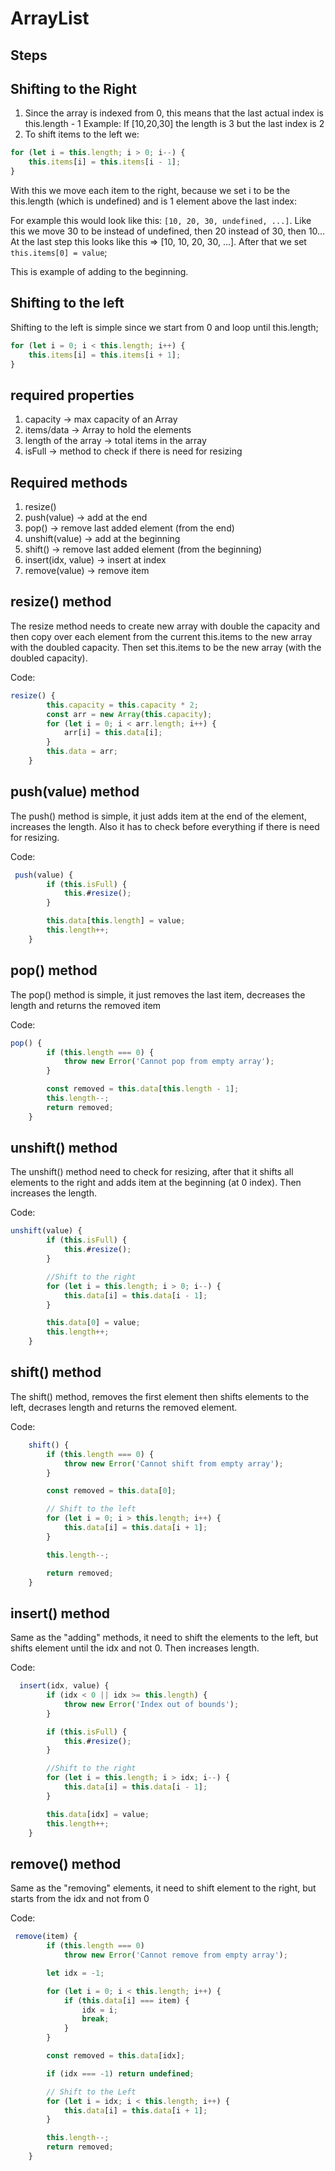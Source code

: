 # ArrayList

## Steps

## Shifting to the Right

1. Since the array is indexed from 0, this means that the last actual index is this.length - 1
   Example: If [10,20,30] the length is 3 but the last index is 2
2. To shift items to the left we:

```javascript
for (let i = this.length; i > 0; i--) {
    this.items[i] = this.items[i - 1];
}
```

With this we move each item to the right, because we set i to be the this.length (which is undefined) and is 1 element above the last index:

For example this would look like this: `[10, 20, 30, undefined, ...]`. Like this we move 30 to be instead of undefined, then 20 instead of 30, then 10... At the last step this looks like this => [10, 10, 20, 30, ...]. After that we set `this.items[0] = value`;

This is example of adding to the beginning.

## Shifting to the left

Shifting to the left is simple since we start from 0 and loop until this.length;

```javascript
for (let i = 0; i < this.length; i++) {
    this.items[i] = this.items[i + 1];
}
```

## required properties

1. capacity -> max capacity of an Array
2. items/data -> Array to hold the elements
3. length of the array -> total items in the array
4. isFull -> method to check if there is need for resizing

## Required methods

1. resize()
2. push(value) -> add at the end
3. pop() -> remove last added element (from the end)
4. unshift(value) -> add at the beginning
5. shift() -> remove last added element (from the beginning)
6. insert(idx, value) -> insert at index
7. remove(value) -> remove item

## resize() method

The resize method needs to create new array with double the capacity and then copy over each element from the current this.items to the new array with the doubled capacity. Then set this.items to be the new array (with the doubled capacity).

Code:

```javascript
resize() {
        this.capacity = this.capacity * 2;
        const arr = new Array(this.capacity);
        for (let i = 0; i < arr.length; i++) {
            arr[i] = this.data[i];
        }
        this.data = arr;
    }

```

## push(value) method

The push() method is simple, it just adds item at the end of the element, increases the length. Also it has to check before everything if there is need for resizing.

Code:

```javascript
 push(value) {
        if (this.isFull) {
            this.#resize();
        }

        this.data[this.length] = value;
        this.length++;
    }
```

## pop() method

The pop() method is simple, it just removes the last item, decreases the length and returns the removed item

Code:

```javascript
pop() {
        if (this.length === 0) {
            throw new Error('Cannot pop from empty array');
        }

        const removed = this.data[this.length - 1];
        this.length--;
        return removed;
    }
```

## unshift() method

The unshift() method need to check for resizing, after that it shifts all elements to the right and adds item at the beginning (at 0 index). Then increases the length.

Code:

```javascript
unshift(value) {
        if (this.isFull) {
            this.#resize();
        }

        //Shift to the right
        for (let i = this.length; i > 0; i--) {
            this.data[i] = this.data[i - 1];
        }

        this.data[0] = value;
        this.length++;
    }

```

## shift() method

The shift() method, removes the first element then shifts elements to the left, decrases length and returns the removed element.

Code:

```javascript
    shift() {
        if (this.length === 0) {
            throw new Error('Cannot shift from empty array');
        }

        const removed = this.data[0];

        // Shift to the left
        for (let i = 0; i > this.length; i++) {
            this.data[i] = this.data[i + 1];
        }

        this.length--;

        return removed;
    }
```

## insert() method

Same as the "adding" methods, it need to shift the elements to the left, but shifts element until the idx and not 0.
Then increases length.

Code:

```javascript
  insert(idx, value) {
        if (idx < 0 || idx >= this.length) {
            throw new Error('Index out of bounds');
        }

        if (this.isFull) {
            this.#resize();
        }

        //Shift to the right
        for (let i = this.length; i > idx; i--) {
            this.data[i] = this.data[i - 1];
        }

        this.data[idx] = value;
        this.length++;
    }
```

## remove() method

Same as the "removing" elements, it need to shift element to the right, but starts from the idx and not from 0

Code:

```javascript
 remove(item) {
        if (this.length === 0)
            throw new Error('Cannot remove from empty array');

        let idx = -1;

        for (let i = 0; i < this.length; i++) {
            if (this.data[i] === item) {
                idx = i;
                break;
            }
        }

        const removed = this.data[idx];

        if (idx === -1) return undefined;

        // Shift to the Left
        for (let i = idx; i < this.length; i++) {
            this.data[i] = this.data[i + 1];
        }

        this.length--;
        return removed;
    }
```
